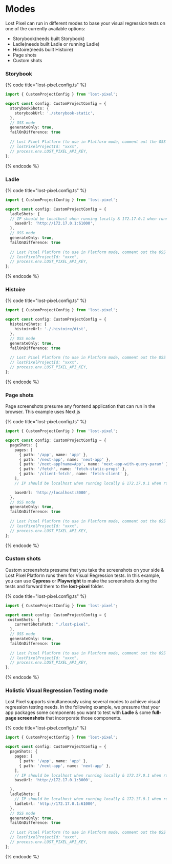 # Modes

Lost Pixel can run in different modes to base your visual regression tests on one of the currently available options:

* Storybook(needs built Storybook)
* Ladle(needs built Ladle or running Ladle)
* Histoire(needs built Histoire)
* Page shots
* Custom shots

### Storybook

{% code title="lost-pixel.config.ts" %}
```typescript
import { CustomProjectConfig } from 'lost-pixel';

export const config: CustomProjectConfig = {
  storybookShots: {
    storybookUrl: './storybook-static',
  },
  // OSS mode 
  generateOnly: true,
  failOnDifference: true
  
  // Lost Pixel Platform (to use in Platform mode, comment out the OSS mode and uncomment this part )
  // lostPixelProjectId: "xxxx",
  // process.env.LOST_PIXEL_API_KEY,
};
```
{% endcode %}

### Ladle

{% code title="lost-pixel.config.ts" %}
```typescript
import { CustomProjectConfig } from 'lost-pixel';

export const config: CustomProjectConfig = {
  ladleShots: {
  // IP should be localhost when running locally & 172.17.0.1 when running in GitHub action
    baseUrl: 'http://172.17.0.1:61000',
  },
  // OSS mode 
  generateOnly: true,
  failOnDifference: true
  
  // Lost Pixel Platform (to use in Platform mode, comment out the OSS mode and uncomment this part )
  // lostPixelProjectId: "xxxx",
  // process.env.LOST_PIXEL_API_KEY,
};
```
{% endcode %}

### Histoire

{% code title="lost-pixel.config.ts" %}
```typescript
import { CustomProjectConfig } from 'lost-pixel';

export const config: CustomProjectConfig = {
  histoireShots: {
    histoireUrl: './.histoire/dist',
  },
  // OSS mode 
  generateOnly: true,
  failOnDifference: true
  
  // Lost Pixel Platform (to use in Platform mode, comment out the OSS mode and uncomment this part )
  // lostPixelProjectId: "xxxx",
  // process.env.LOST_PIXEL_API_KEY,
};
```
{% endcode %}

### Page shots

Page screenshots presume any frontend application that can run in the browser. This example uses Next.js

{% code title="lost-pixel.config.ts" %}
```typescript
import { CustomProjectConfig } from 'lost-pixel';

export const config: CustomProjectConfig = {
  pageShots: {
    pages: [
      { path: '/app', name: 'app' },
      { path: '/next-app', name: 'next-app' },
      { path: '/next-app?name=App', name: 'next-app-with-query-param' },
      { path: '/fetch', name: 'fetch-static-props' },
      { path: '/client-fetch', name: 'fetch-client' },
    ],
    // IP should be localhost when running locally & 172.17.0.1 when running in GitHub action

    baseUrl: 'http://localhost:3000',
  },
  // OSS mode 
  generateOnly: true,
  failOnDifference: true
  
  // Lost Pixel Platform (to use in Platform mode, comment out the OSS mode and uncomment this part )
  // lostPixelProjectId: "xxxx",
  // process.env.LOST_PIXEL_API_KEY,
};
```
{% endcode %}

### Custom shots

Custom screenshots presume that you take the screenshots on your side & Lost Pixel Platform runs them for Visual Regression tests. In this example, you can use **Cypress** or **Playwright** to make the screenshots during the tests and forward them to the **lost-pixel** folder.

{% code title="lost-pixel.config.ts" %}
```typescript
import { CustomProjectConfig } from 'lost-pixel';

export const config: CustomProjectConfig = {
 customShots: {
    currentShotsPath: "./lost-pixel",
  },
  // OSS mode 
  generateOnly: true,
  failOnDifference: true
  
  // Lost Pixel Platform (to use in Platform mode, comment out the OSS mode and uncomment this part )
  // lostPixelProjectId: "xxxx",
  // process.env.LOST_PIXEL_API_KEY,
};
```
{% endcode %}

### Holistic Visual Regression Testing mode

Lost Pixel supports simultaneously using several modes to achieve visual regression testing needs. In the following example, we presume that your app packages some components you want to test with **Ladle** & some **full-page screenshots** that incorporate those components.

{% code title="lost-pixel.config.ts" %}
```typescript
import { CustomProjectConfig } from 'lost-pixel';

export const config: CustomProjectConfig = {
  pageShots: {
    pages: [
      { path: '/app', name: 'app' },
      { path: '/next-app', name: 'next-app' },
    ],
    // IP should be localhost when running locally & 172.17.0.1 when running in GitHub action
    baseUrl: 'http://172.17.0.1:3000',

  },
  ladleShots: {
    // IP should be localhost when running locally & 172.17.0.1 when running in GitHub action
    ladleUrl: 'http://172.17.0.1:61000',
  },
  // OSS mode 
  generateOnly: true,
  failOnDifference: true
  
  // Lost Pixel Platform (to use in Platform mode, comment out the OSS mode and uncomment this part )
  // lostPixelProjectId: "xxxx",
  // process.env.LOST_PIXEL_API_KEY,
};
```
{% endcode %}
